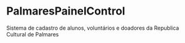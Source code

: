 # PalmaresPainelControl
Sistema de cadastro de alunos, voluntários e doadores da Republica Cultural de Palmares
